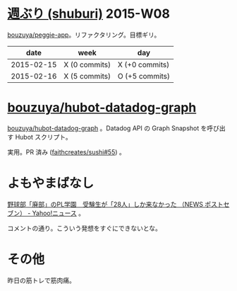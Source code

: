 # [週ぶり (shuburi)][shuburi] 2015-W08

[bouzuya/peggie-app][]。リファクタリング。目標ギリ。

date       | week           | day
-----------|----------------|-----------------
2015-02-15 | X (0 commits)  | X (+0 commits)
2015-02-16 | X (5 commits)  | O (+5 commits)

# [bouzuya/hubot-datadog-graph][]

[bouzuya/hubot-datadog-graph][] 。Datadog API の Graph Snapshot を呼び出す Hubot スクリプト。

実用。PR 済み ([faithcreates/sushi#55][]) 。

# よもやまばなし

[野球部「廃部」のPL学園　受験生が「28人」しか来なかった （NEWS ポストセブン） - Yahoo!ニュース](http://b.hatena.ne.jp/entry/241821333/comment/bouzuya) 。

コメントの通り。こういう発想をすぐにできないとな。

# その他

昨日の筋トレで筋肉痛。

[shuburi]: http://shuburi.org
[bouzuya/peggie-app]: https://github.com/bouzuya/peggie-app
[bouzuya/hubot-datadog-graph]: https://github.com/bouzuya/hubot-datadog-graph
[faithcreates/sushi#55]: https://github.com/faithcreates/sushi/pull/55


